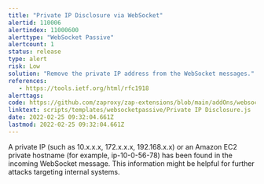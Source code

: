 ```yaml
---
title: "Private IP Disclosure via WebSocket"
alertid: 110006
alertindex: 11000600
alerttype: "WebSocket Passive"
alertcount: 1
status: release
type: alert
risk: Low
solution: "Remove the private IP address from the WebSocket messages."
references:
   - https://tools.ietf.org/html/rfc1918
alerttags: 
code: https://github.com/zaproxy/zap-extensions/blob/main/addOns/websocket/src/main/zapHomeFiles/scripts/templates/websocketpassive/Private%20IP%20Disclosure.js
linktext: scripts/templates/websocketpassive/Private IP Disclosure.js
date: 2022-02-25 09:32:04.661Z
lastmod: 2022-02-25 09:32:04.661Z
---
```

A private IP (such as 10.x.x.x, 172.x.x.x, 192.168.x.x) or an Amazon EC2 private hostname (for example, ip-10-0-56-78) has been found in the incoming WebSocket message. This information might be helpful for further attacks targeting internal systems.
